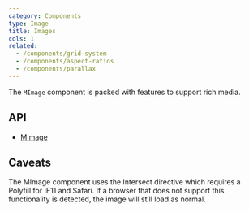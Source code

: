 ```yaml
---
category: Components
type: Image
title: Images
cols: 1
related:
  - /components/grid-system
  - /components/aspect-ratios
  - /components/parallax
---
```


The `MImage` component is packed with features to support rich media.

## API

- [MImage](/api/MImage)

## Caveats

<!--alert:info--> 
The MImage component uses the Intersect directive which requires a Polyfill for IE11 and Safari. If a browser that does not support this functionality is detected, the image will still load as normal.